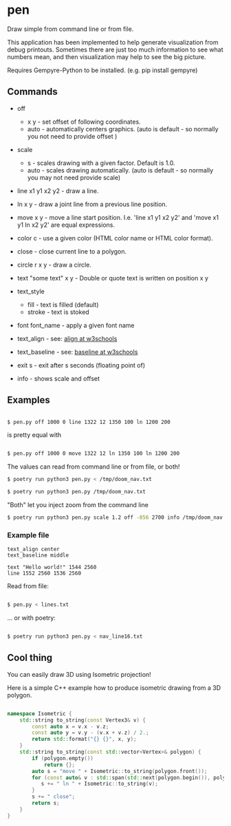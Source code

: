 # pen

Draw simple from command line or from file.

This application has been implemented to help generate visualization from debug
printouts. Sometimes there are just too much information to see what numbers mean, and
then visualization may help to see the big picture.


Requires Gempyre-Python to be installed. (e.g. pip install gempyre) 

## Commands

* off 
    * x y - set offset of following coordinates. 
    * auto - automatically centers graphics. (auto is default - so normally you not need to provide offset )
  
* scale 
    * s - scales drawing with a given factor. Default is 1.0.
    * auto - scales drawing automatically. (auto is default - so normally you may not need provide scale)

* line x1 y1 x2 y2 - draw a line.

* ln x y  - draw a joint line from a previous line position.

* move x y - move a line start position. I.e. 'line x1 y1 x2 y2' and 'move x1 y1 ln x2 y2' are equal expressions.  
  
* color c - use a given color (HTML color name or HTML color format).

* close -  close current line to a polygon.

* circle r x y - draw a circle.

* text "some text" x y - Double or quote text is written on position x y

* text_style
    * fill - text is filled (default)
    * stroke - text is stoked

* font font_name - apply a given font name

* text_align - see: [align at w3schools](https://www.w3schools.com/graphics/canvas_text_alignment.asp#:~:text=To%20align%20text%20in%20the,the%20horizontal%20alignment%20of%20text)
* text_baseline - see: [baseline at w3schools](https://www.w3schools.com/tags/canvas_textbaseline.asp)

* exit s - exit after s seconds (floating point of)

* info - shows scale and offset

## Examples

```bash

$ pen.py off 1000 0 line 1322 12 1350 100 ln 1200 200

```

is pretty equal with 

```bash

$ pen.py off 1000 0 move 1322 12 ln 1350 100 ln 1200 200

```

The values can read from command line or from file, or both!

```bash
$ poetry run python3 pen.py < /tmp/doom_nav.txt
```

```bash
$ poetry run python3 pen.py /tmp/doom_nav.txt
```

"Both" let you inject zoom from the command line 
```bash
$ poetry run python3 pen.py scale 1.2 off -856 2700 info /tmp/doom_nav.txt
```

### Example file

```
text_align center
text_baseline middle

text "Hello world!" 1544 2560
line 1552 2560 1536 2560
```

Read from file:

```bash

$ pen.py < lines.txt

```

... or with poetry:

```bash

$ poetry run python3 pen.py < nav_line16.txt

```
## Cool thing

You can easily draw 3D using Isometric projection!

Here is a simple C++ example how to produce isometric drawing from a 3D polygon.

```cpp

namespace Isometric {
    std::string to_string(const Vertex3& v) {
        const auto x = v.x - v.z;
        const auto y = v.y - (v.x + v.z) / 2.;
        return std::format("{} {}", x, y); 
    }
    std::string to_string(const std::vector<Vertex>& polygon) {
        if (polygon.empty())
            return {};
        auto s = "move " + Isometric::to_string(polygon.front());    
        for (const auto& v : std::span(std::next(polygon.begin()), polygon.end())) {
           s += " ln " + Isometric::to_string(v);
        }
        s += " close";
        return s;
    }
}

```
